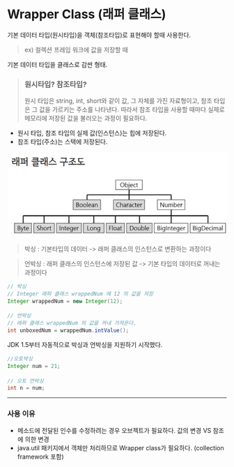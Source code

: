 # Wrapper Class (래퍼 클래스)

기본 데이터 타입(원시타입)을 객체(참조타입)로 표현해야 할때 사용한다.
> ex) 컬렉션 프레임 워크에 값을 저장할 때

기본 데이터 타입을 클래스로 감싼 형태.

> ### 원시타입? 참조타입?
> 원시 타입은 string, int, short와 같이 값, 그 자체를 가진 자료형이고,
참조 타입은 그 값을 가르키는 주소를 나타낸다. 따라서 참조 타입을 사용할 때마다
실제로 메모리에 저장된 값을 불러오는 과정이 필요하다.

+ 원시 타입, 참조 타입의 실제 값(인스턴스)는 힙에 저장된다.
+ 참조 타입(주소)는 스택에 저장된다.

![alt](./img/WrapperClass.webp)

> 박싱 : 기본타입의 데이터 -> 래퍼 클래스의 인스턴스로 변환하는 과정이다

> 언박싱 : 래퍼 클래스의 인스턴스에 저장된 값 -> 기본 타입의 데이터로 꺼내는 과정이다

```java
// 박싱
// Integer 래퍼 클래스 wrappedNum 에 12 의 값을 저장
Integer wrappedNum = new Integer(12);

// 언박싱
// 래퍼 클래스 wrappedNum 의 값을 꺼내 가져온다.
int unboxedNum = wrappedNum.intValue();
```

JDK 1.5부터 자동적으로 박싱과 언박싱을 지원하기 시작했다.
```java
//오토박싱
Integer num = 21;

// 오토 언박싱
int n = num;
```

___

### 사용 이유

+ 메소드에 전달된 인수를 수정하려는 경우 오브젝트가 필요하다.
값의 변경 VS 참조에 의한 변경
+ java.util 패키지에서 객체만 처리하므로 Wrapper class가 필요하다.
(collection framework 포함)